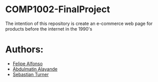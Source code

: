 # COMP1002-FinalProject
The intention of this repository is create an e-commerce web page for products before the internet in the 1990's

# Authors:

- [Felipe Alfonso](https://github.com/Pipetr)
- [Abdulmatin Alayande](https://github.com/AlayandeWork)
- [Sebastian Turner](https://github.com/SebbyT381)
